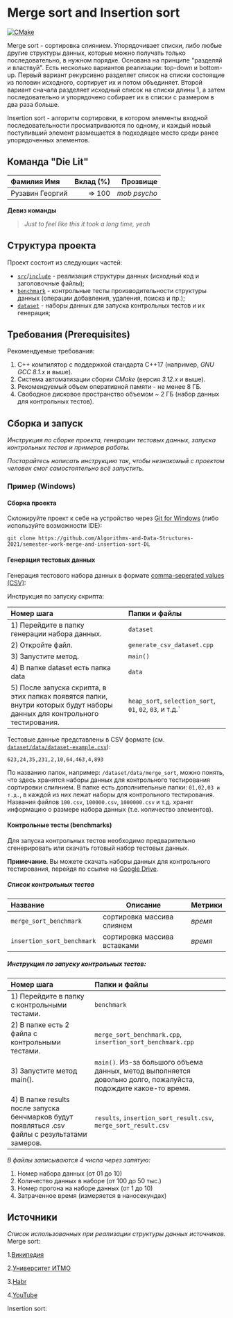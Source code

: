 # Merge sort and Insertion sort

[![CMake](https://github.com/Algorithms-and-Data-Structures-2021/semester-work-merge-and-insertion-sort-DL/actions/workflows/cmake.yml/badge.svg)](https://github.com/Algorithms-and-Data-Structures-2021/semester-work-merge-and-insertion-sort-DL/actions/workflows/cmake.yml)


Merge sort - сортировка слиянием. Упорядочивает списки, либо любые другие структуры данных, которые можно получать только последовательно, в нужном порядке. Основана на принципе "разделяй и властвуй". Есть несколько вариантов реализации: top-down и bottom-up. Первый вариант рекурсивно разделяет список на списки состоящие из половин исходного, сортирует их и потом объединяет. Второй вариант сначала разделяет исходный список на списки длины 1, а затем последовательно и упорядочено собирает их в списки с размером в два раза больше.

Insertion sort - алгоритм сортировки, в котором элементы входной последовательности просматриваются по одному, и каждый новый поступивший элемент размещается в подходящее место среди ранее упорядоченных элементов.


## Команда "Die Lit"

| Фамилия Имя   | Вклад (%) | Прозвище              |
| :---          |   ---:    |  ---:                 |
| Рузавин Георгий   |  => 100        |  _mob psycho_               |

**Девиз команды**
> _Just to feel like this it took a long time, yeah_

## Структура проекта

Проект состоит из следующих частей:

- [`src`](src)/[`include`](include) - реализация структуры данных (исходный код и заголовочные файлы);
- [`benchmark`](benchmark) - контрольные тесты производительности структуры данных (операции добавления, удаления,
  поиска и пр.);
- [`dataset`](dataset) - наборы данных для запуска контрольных тестов и их генерация;

## Требования (Prerequisites)

Рекомендуемые требования:

1. С++ компилятор c поддержкой стандарта C++17 (например, _GNU GCC 8.1.x_ и выше).
2. Система автоматизации сборки _CMake_ (версия _3.12.x_ и выше).
3. Рекомендуемый объем оперативной памяти - не менее 8 ГБ.
4. Свободное дисковое пространство объемом ~ 2 ГБ (набор данных для контрольных тестов).

## Сборка и запуск

_Инструкция по сборке проекта, генерации тестовых данных, запуска контрольных тестов и примеров работы._

_Постарайтесь написать инструкцию так, чтобы незнакомый с проектом человек смог самостоятельно всё запустить._

### Пример (Windows)

#### Сборка проекта

Склонируйте проект к себе на устройство через [Git for Windows](https://gitforwindows.org/) (либо используйте
возможности IDE):

```shell
git clone https://github.com/Algorithms-and-Data-Structures-2021/semester-work-merge-and-insertion-sort-DL
```

#### Генерация тестовых данных

Генерация тестового набора данных в
формате [comma-seperated values (CSV)](https://en.wikipedia.org/wiki/Comma-separated_values):

Инструкция по запуску скрипта:

| Номер шага                                                                            | Папки и файлы                  |
| :---                                                                                  | :---                           |
| 1) Перейдите в папку генерации набора данных.                                         | `dataset`                      |
| 2) Откройте файл.                                                                     | `generate_csv_dataset.cpp`     |
| 3) Запустите метод.                                                                   | `main()`                       |
| 4) В папке dataset есть папка data                                                    | `data`                         |
| 5) После запуска скрипта, в этих папках появятся папки, внутри которых будут наборы данных для контрольного тестирования. | `heap_sort`, `selection_sort`, `01`, `02`, `03`, и т.д.`                         |


Тестовые данные представлены в CSV формате (см.
[`dataset/data/dataset-example.csv`](dataset/data/dataset-example.csv)):

```csv
623,24,35,231,2,10,64,463,4,893
```

По названию папок, например: `/dataset/data/merge_sort`, можно понять, что здесь хранятся наборы данных для контрольного тестирования сортировки слиянием. В папке есть дополнительные папки: `01,02,03 и т.д.`, в каждой из них лежат наборы для контрольного тестирования.
Названия файлов `100.csv`, `100000.csv`, `1000000.csv` и т.д. хранят информацию о размере набора данных (т.е. количество элементов).
#### Контрольные тесты (benchmarks)

Для запуска контрольных тестов необходимо предварительно сгенерировать или скачать готовый набор тестовых данных.

**Примечание**. Вы можете скачать наборы данных для контрольного тестирования, перейдя по ссылке
на [Google Drive](https://drive.google.com/drive/folders/1rU42oCxMUIX1WZUBxWDdNuzJpRCIFVos).

##### Список контрольных тестов

| Название                  | Описание                                | Метрики         |
| :---                      | ---                                     | :---            |
| `merge_sort_benchmark` | сортировка массива слиянем  | _время_         |
| `insertion_sort_benchmark`  | сортировка массива вставками | _время_ |


##### Инструкция по запуску контрольных тестов:

| Номер шага                                                                                                                                                                      | Папки и файлы                                                                                                  |
| :---                                                                                                                                                                            | :---                                                                                                           |
| 1) Перейдите в папку с контрольными тестами.                                                                                                                                    | `benchmark`                                                                                                    |
| 2) В папке есть 2 файла с контрольными тестами.                                                          | `merge_sort_benchmark.cpp`, `insertion_sort_benchmark.cpp`                                                      |
| 3) Запустите метод main().                                                                                                                                                             | `main()`. Из-за большого объема данных, метод выполняется довольно долго, пожалуйста, подождите какое-то время.|
| 4) В папке results после запуска бенчмарков будут появляться .csv файлы с результатами замеров.   | `results`, `insertion_sort_result.csv`, `merge_sort_result.csv`                                                    |  

_В файлы записываются 4 числа через запятую:_
1) Номер набора данных (от 01 до 10)
2) Количество данных в наборе (от 100 до 50 тыс.)
3) Номер прогона на наборе данных (от 1 до 10)
4) Затраченное время (измеряется в наносекундах)

## Источники

_Список использованных при реализации структуры данных источников._
Merge sort:

1.[Википедия](https://ru.wikipedia.org/wiki/%D0%A1%D0%BE%D1%80%D1%82%D0%B8%D1%80%D0%BE%D0%B2%D0%BA%D0%B0_%D1%81%D0%BB%D0%B8%D1%8F%D0%BD%D0%B8%D0%B5%D0%BC)

2.[Университет ИТМО](https://neerc.ifmo.ru/wiki/index.php?title=%D0%A1%D0%BE%D1%80%D1%82%D0%B8%D1%80%D0%BE%D0%B2%D0%BA%D0%B0_%D1%81%D0%BB%D0%B8%D1%8F%D0%BD%D0%B8%D0%B5%D0%BC)

3.[Habr](https://habr.com/ru/post/281675/)

4.[YouTube](https://www.youtube.com/watch?v=hthXujZ25EQ)

Insertion sort:


